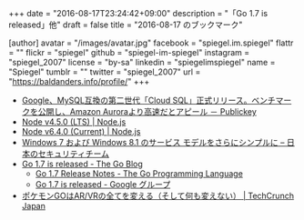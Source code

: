 +++
date = "2016-08-17T23:24:42+09:00"
description = "「Go 1.7 is released」他"
draft = false
title = "2016-08-17 のブックマーク"

[author]
  avatar = "/images/avatar.jpg"
  facebook = "spiegel.im.spiegel"
  flattr = ""
  flickr = "spiegel"
  github = "spiegel-im-spiegel"
  instagram = "spiegel_2007"
  license = "by-sa"
  linkedin = "spiegelimspiegel"
  name = "Spiegel"
  tumblr = ""
  twitter = "spiegel_2007"
  url = "https://baldanders.info/profile/"
+++

- [Google、MySQL互換の第二世代「Cloud SQL」正式リリース。ベンチマークを公開し、Amazon Auroraより高速だとアピール － Publickey](http://www.publickey1.jp/blog/16/googlemysqlcloud_sqlamazon_aurora.html)
- [Node v4.5.0 (LTS) | Node.js](https://nodejs.org/en/blog/release/v4.5.0/)
- [Node v6.4.0 (Current) | Node.js](https://nodejs.org/en/blog/release/v6.4.0/)
- [Windows 7 および Windows 8.1 のサービス モデルをさらにシンプルに – 日本のセキュリティチーム](https://blogs.technet.microsoft.com/jpsecurity/2016/08/16/further-simplifying-servicing-model-for-windows-7-and-windows-8-1/)
- [Go 1.7 is released - The Go Blog](https://blog.golang.org/go1.7)
    - [Go 1.7 Release Notes - The Go Programming Language](https://golang.org/doc/go1.7)
    - [Go 1.7 is released - Google グループ](https://groups.google.com/forum/#!topic/golang-announce/Xy1ngO9jejU)
- [ポケモンGOはAR/VRの全てを変える（そして何も変えない） | TechCrunch Japan](http://jp.techcrunch.com/2016/08/14/20160812pokemon-go-changes-everything-and-nothing-for-arvr/)
